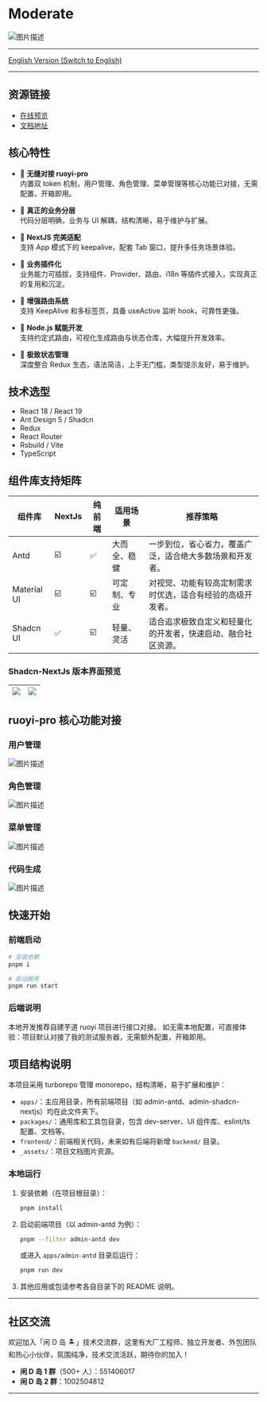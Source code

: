 # Moderate

![图片描述](./_assets/info.png)

---

[English Version (Switch to English)](./README.en-US.md)

---

## 资源链接

-   [在线预览](http://111.229.110.163/)
-   [文档地址](https://dland-team.github.io/moderate-react-admin/)

## 核心特性

-   🍎 **无缝对接 ruoyi-pro**  
    内置双 token 机制，用户管理、角色管理、菜单管理等核心功能已对接，无需配置，开箱即用。

-   🍇 **真正的业务分层**  
    代码分层明确，业务与 UI 解耦，结构清晰，易于维护与扩展。

-   🥥 **NextJS 完美适配**  
    支持 App 模式下的 keepalive，配套 Tab 窗口，提升多任务场景体验。

-   🥕 **业务插件化**  
    业务能力可插拔，支持组件、Provider、路由、i18n 等插件式接入，实现真正的复用和沉淀。

-   🍞 **增强路由系统**  
    支持 KeepAlive 和多标签页，具备 useActive 监听 hook，可靠性更强。

-   🥦 **Node.js 赋能开发**  
    支持约定式路由，可视化生成路由与状态仓库，大幅提升开发效率。

-   🥑 **极致状态管理**  
    深度整合 Redux 生态，语法简洁，上手无门槛，类型提示友好，易于维护。

## 技术选型

-   React 18 / React 19
-   Ant Design 5 / Shadcn
-   Redux
-   React Router
-   Rsbuild / Vite
-   TypeScript

## 组件库支持矩阵

| 组件库      | NextJs | 纯前端 | 适用场景     | 推荐策略                                                     |
| ----------- | ------ | ------ | ------------ | ------------------------------------------------------------ |
| Antd        | ☑️     | ✅     | 大而全、稳健 | 一步到位，省心省力，覆盖广泛，适合绝大多数场景和开发者。     |
| Material UI | ☑️     | ☑️     | 可定制、专业 | 对视觉、功能有较高定制需求时优选，适合有经验的高级开发者。   |
| Shadcn UI   | ✅     | ☑️     | 轻量、灵活   | 适合追求极致自定义和轻量化的开发者，快速启动、融合社区资源。 |

### Shadcn-NextJs 版本界面预览

| ![](_assets/shadcn-nextjs-2.png) | ![](_assets/shadcn-nexts-1.png) |
| :------------------------------: | :-----------------------------: |

## ruoyi-pro 核心功能对接

### 用户管理

![图片描述](./_assets/user.png)

### 角色管理

![图片描述](./_assets/role.png)

### 菜单管理

![图片描述](./_assets/menu.png)

### 代码生成

![图片描述](./_assets/code.png)

## 快速开始

### 前端启动

```bash
# 安装依赖
pnpm i

# 启动服务
pnpm run start
```

### 后端说明

本地开发推荐自建芋道 ruoyi 项目进行接口对接。
如无需本地配置，可直接体验：项目默认对接了我的测试服务器，无需额外配置，开箱即用。

## 项目结构说明

本项目采用 turborepo 管理 monorepo，结构清晰，易于扩展和维护：

-   `apps/`：主应用目录，所有前端项目（如 admin-antd、admin-shadcn-nextjs）均在此文件夹下。
-   `packages/`：通用库和工具包目录，包含 dev-server、UI 组件库、eslint/ts 配置、文档等。
-   `frontend/`：前端相关代码，未来如有后端将新增 `backend/` 目录。
-   `_assets/`：项目文档图片资源。

### 本地运行

1. 安装依赖（在项目根目录）：
    ```bash
    pnpm install
    ```
2. 启动前端项目（以 admin-antd 为例）：
    ```bash
    pnpm --filter admin-antd dev
    ```
    或进入 `apps/admin-antd` 目录后运行：
    ```bash
    pnpm run dev
    ```
3. 其他应用或包请参考各自目录下的 README 说明。

---

## 社区交流

欢迎加入「闲 D 岛 🏝️」技术交流群，这里有大厂工程师、独立开发者、外包团队和热心小伙伴，氛围纯净，技术交流活跃，期待你的加入！

-   **闲 D 岛 1 群**（500+ 人）：551406017
-   **闲 D 岛 2 群**：1002504812

---
